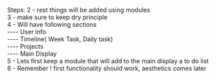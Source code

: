 Steps: 
2 - rest things will be added using modules    
3 - make sure to keep dry principle    
4 - Will have following sections    
    ---- User info    
    ---- Timeline( Week Task, Daily task)    
    ---- Projects    
    ---- Main Display    
5 - Lets first keep a module that will add to the main display a to do list    
6 - Remember ! first functionality should work, aesthetics comes later    
